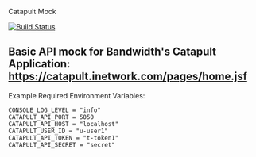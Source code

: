 Catapult Mock 

[![Build Status](https://travis-ci.org/inetCatapult/catapult-mock.svg?branch=master)](https://travis-ci.org/inetCatapult/catapult-mock)

Basic API mock for Bandwidth's Catapult Application:  https://catapult.inetwork.com/pages/home.jsf
---

Example Required Environment Variables:

	CONSOLE_LOG_LEVEL = "info"
	CATAPULT_API_PORT = 5050
	CATAPULT_API_HOST = "localhost"
	CATAPULT_USER_ID = "u-user1"
	CATAPULT_API_TOKEN = "t-token1"
	CATAPULT_API_SECRET = "secret"
